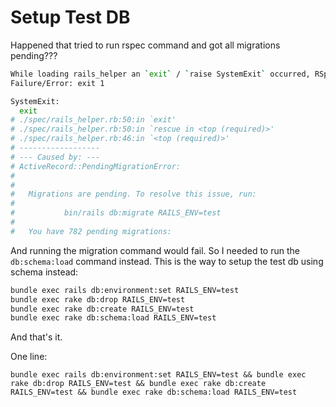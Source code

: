# Setup Test DB

Happened that tried to run rspec command and got all migrations pending???

```bash
While loading rails_helper an `exit` / `raise SystemExit` occurred, RSpec will now quit.
Failure/Error: exit 1

SystemExit:
  exit
# ./spec/rails_helper.rb:50:in `exit'
# ./spec/rails_helper.rb:50:in `rescue in <top (required)>'
# ./spec/rails_helper.rb:46:in `<top (required)>'
# ------------------
# --- Caused by: ---
# ActiveRecord::PendingMigrationError:
#
#
#   Migrations are pending. To resolve this issue, run:
#
#           bin/rails db:migrate RAILS_ENV=test
#
#   You have 782 pending migrations:
```

And running the migration command would fail. So I needed to run the `db:schema:load` command instead. This is the way to setup the test db using schema instead:
```bash
bundle exec rails db:environment:set RAILS_ENV=test
bundle exec rake db:drop RAILS_ENV=test
bundle exec rake db:create RAILS_ENV=test
bundle exec rake db:schema:load RAILS_ENV=test
```

And that's it.

One line:
```
bundle exec rails db:environment:set RAILS_ENV=test && bundle exec rake db:drop RAILS_ENV=test && bundle exec rake db:create RAILS_ENV=test && bundle exec rake db:schema:load RAILS_ENV=test
```